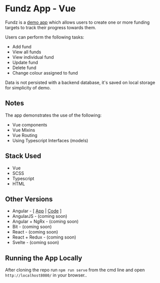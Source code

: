# Fundz App - Vue

Fundz is a [demo app](http://www.scottturner.co.uk/examples/fundz/fundz-vue) which allows users to create one or more
funding targets to track their progress towards them.

Users can perform the following tasks:

- Add fund
- View all funds
- View individual fund
- Update fund
- Delete fund
- Change colour assigned to fund

Data is not persisted with a backend database, it's saved on local storage for simplicity of demo.

## Notes

The app demonstrates the use of the following:

- Vue components
- Vue Mixins
- Vue Routing
- Using Typescript Interfaces (models)

## Stack Used

- Vue
- SCSS
- Typescript
- HTML

## Other Versions

- Angular - [ [App](http://www.scottturner.co.uk/examples/fundz/fundz-angular) | [Code](https://github.com/turner1979/fundz-angular) ]
- AngularJS - (coming soon)
- Angular + NgRx - (coming soon)
- Bit - (coming soon)
- React - (coming soon)
- React + Redux - (coming soon)
- Svelte - (coming soon)

## Running the App Locally

After cloning the repo run `npm run serve` from the cmd line and open `http://localhost8080/` in your browser..

